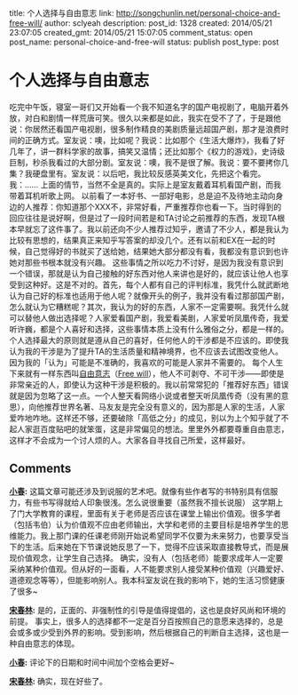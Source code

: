 title: 个人选择与自由意志
link: http://songchunlin.net/personal-choice-and-free-will/
author: sclyeah
description: 
post_id: 1328
created: 2014/05/21 23:07:05
created_gmt: 2014/05/21 15:07:05
comment_status: open
post_name: personal-choice-and-free-will
status: publish
post_type: post

# 个人选择与自由意志

吃完中午饭，寝室一哥们又开始看一个我不知道名字的国产电视剧了，电脑开着外放，对白和剧情一样荒唐可笑。很久以来都是如此，我实在受不了了，于是跟他说：你居然还看国产电视剧，很多制作精良的美剧质量远超国产剧，那才是浪费时间的正确方式。室友说：噢，比如呢？我说：比如那个《生活大爆炸》，我看了好几年了，讲一群科学家的故事，搞笑又温情；还比如那个《权力的游戏》，史诗级巨制，秒杀我看过的大部分剧。室友说：噢，我不是很了解。我说：要不要拷你几集？我硬盘里有。室友说：以后吧，我比较反感英美文化，先把这个看完。我：…… 上面的情节，当然不全是真的。实际上是室友戴着耳机看国产剧，而我带着耳机听歌上网。 以前看了一本好书、一部好电影，总是迫不及待地主动向身边的人推荐：你知道那个XXX不，非常好看，严重推荐你也看一下。当时得到的回应往往是说好啊，但是过了一段时间若是和TA讨论之前推荐的东西，发现TA根本早就忘了这件事了。我以前还向不少人推荐过知乎，邀请了不少人，都是我认为比较有思想的，结果真正来知乎写答案的却没几个。还有以前和EX在一起的时候，自己觉得好的书就买了送给她，结果她大部分都没有看，我都没有意识到也许她对那些书根本就没有兴趣。 这些事情之所以吃力不讨好，是因为我没有意识到一个错误，那就是认为自己接触的好东西对他人来讲也是好的，就应该让他人也享受到这种好。这是不对的。首先，每个人都有自己的评判标准，我凭什么就武断地认为自己好的标准也适用于他人呢？就像开头的例子，我并没有看过那部国产剧，怎么就认为它糟糕呢？其次，我认为的好的东西，人家不一定需要啊。我凭什么就可以替他人做出选择呢？人家爱看国产剧，我爱看美剧，人家爱听凤凰传奇，我爱听许巍，都是个人喜好和选择，这些事情本质上没有什么雅俗之分，都是一样的。个人选择最大的原则就是遵从自己的喜好，任何他人的干涉都是不应该的。即使我认为我的干涉是为了提升TA的生活质量和精神境界，也不应该去试图改变他人。因为我的「认为」可能是不准确的，我喜欢的可能是人家并不需要的。 每个人生下来就有一样东西叫[自由意志](http://zh.wikipedia.org/wiki/%E8%87%AA%E7%94%B1%E6%84%8F%E5%BF%97)（[Free will](http://en.wikipedia.org/wiki/Free_will)），他人不可剥夺、不可干涉——即使是非常亲近的人，即使认为这种干涉是积极的。我以前常常犯的「推荐好东西」错误就是因为忽略了这一点。一个人整天看网络小说或者整天听凤凰传奇（没有黑的意思），向他推荐世界名著、马友友是完全没有意义的，因为那是人家的生活，人家爱咋地咋地。这样还不够，还要破除「高低之分」的成见，别以为上个知乎就了不起人家逛百度贴吧的就笨蛋，这是非常偏见的想法。里里外外都要尊重自由意志，这样才不会成为一个讨人烦的人。大家各自寻找自己所爱，这样最好。

## Comments

**[小春](#308 "2014-05-22 11:03:03"):** 这篇文章可能还涉及到说服的艺术吧。就像有些作者写的书特别具有信服力，有些书写得就给人印象很浅。怎么说很重要（虽然我不擅长说服） 这学期上了门大学教育的课程，里面有关于老师是否应该在课堂上输出价值观。很多学者（包括韦伯）认为价值观不应由老师输出，大学和老师的主要目标是培养学生的思维能力。我上那门课的任课老师刚开始说希望同学不仅要为未来努力，也要享受当下的生活。后来她在下节课说她反思了一下，觉得不应该采取直接教导式，而是展现价值观念，让学生自己选择。 确实，没有人（包括老师）能要求成年人一定要采纳某种价值观。但从好的一面看，人不能要求别人接受某种价值观（兴趣爱好、道德观念等等），但能影响别人。我本科室友说在我的影响下，她的生活习惯健康了很多~

**[宋春林](#310 "2014-05-22 15:19:18"):** 是的，正面的、非强制性的引导是值得提倡的，这也是良好风尚和环境的前提。 事实上，很多人的选择都不一定是百分百按照自己的意愿来选择的，总是会或多或少受到外界的影响。受到影响，然后根据自己的判断自主选择，这也是一种自由意志的体现。

**[小春](#320 "2014-05-23 18:28:17"):** 评论下的日期和时间中间加个空格会更好~

**[宋春林](#321 "2014-05-23 22:32:10"):** 确实，现在好些了。


